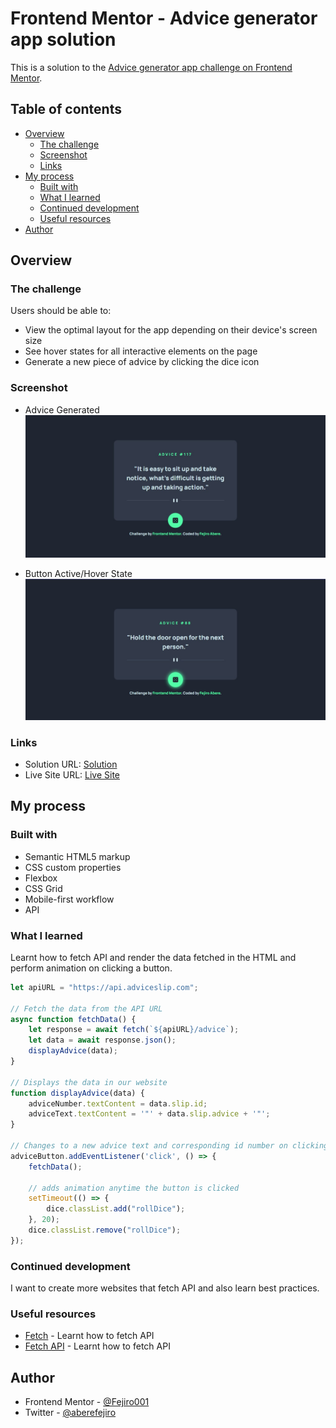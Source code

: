 # Frontend Mentor - Advice generator app solution

This is a solution to the [Advice generator app challenge on Frontend Mentor](https://www.frontendmentor.io/challenges/advice-generator-app-QdUG-13db).

## Table of contents

- [Overview](#overview)
  - [The challenge](#the-challenge)
  - [Screenshot](#screenshot)
  - [Links](#links)
- [My process](#my-process)
  - [Built with](#built-with)
  - [What I learned](#what-i-learned)
  - [Continued development](#continued-development)
  - [Useful resources](#useful-resources)
- [Author](#author)

## Overview

### The challenge

Users should be able to:

- View the optimal layout for the app depending on their device's screen size
- See hover states for all interactive elements on the page
- Generate a new piece of advice by clicking the dice icon

### Screenshot

- Advice Generated
![](./assets/screenshots/adivce-slip.jpg)

- Button Active/Hover State
![](./assets/screenshots/adivce-slip-hover.jpg)

### Links

- Solution URL: [Solution](https://www.frontendmentor.io/solutions/advice-generator-flexboxapi-pvHA6CThBq)
- Live Site URL: [Live Site](https://fejiro001.github.io/advice-generator-app-main/)

## My process

### Built with

- Semantic HTML5 markup
- CSS custom properties
- Flexbox
- CSS Grid
- Mobile-first workflow
- API

### What I learned

Learnt how to fetch API and render the data fetched in the HTML and perform animation on clicking a button.

```js
let apiURL = "https://api.adviceslip.com";

// Fetch the data from the API URL
async function fetchData() {
    let response = await fetch(`${apiURL}/advice`);
    let data = await response.json();
    displayAdvice(data);
}

// Displays the data in our website
function displayAdvice(data) {
    adviceNumber.textContent = data.slip.id;
    adviceText.textContent = '"' + data.slip.advice + '"';
}

// Changes to a new advice text and corresponding id number on clicking
adviceButton.addEventListener('click', () => {
    fetchData();

    // adds animation anytime the button is clicked
    setTimeout(() => {
        dice.classList.add("rollDice");
    }, 20);
    dice.classList.remove("rollDice");
});
```

### Continued development

I want to create more websites that fetch API and also learn best practices.

### Useful resources

- [Fetch](https://javascript.info/fetch) - Learnt how to fetch API
- [Fetch API](https://www.javascripttutorial.net/web-apis/javascript-fetch-api/) - Learnt how to fetch API

## Author

- Frontend Mentor - [@Fejiro001](https://www.frontendmentor.io/profile/Fejiro001)
- Twitter - [@aberefejiro](https://www.twitter.com/aberefejiro)
